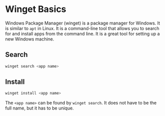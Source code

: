 # Winget Basics


Windows Package Manager (winget) is a package manager for Windows. It is similar to `apt` in Linux. It is a command-line tool that allows you to search for and install apps from the command line. It is a great tool for setting up a new Windows machine.

<!--more-->

## Search

```powershell
winget search <app name>
```

## Install

```powershell
winget install <app name>
```

The `<app name>` can be found by `winget search`. It does not have to be the full name, but it has to be unique.

